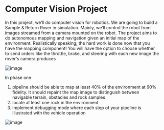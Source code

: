 # Computer Vision Project

In this project, we’ll do computer vision for robotics. 
We are going to build a Sample & Return Rover in 
simulation. Mainly, we’ll control the robot from images 
streamed from a camera mounted on the robot. The 
project aims to do autonomous mapping and 
navigation given an initial map of the environment. 
Realistically speaking, the hard work is done now that 
you have the mapping component! You will have the 
option to choose whether to send orders like the 
throttle, brake, and steering with each new image the 
rover's camera produces

![image](https://user-images.githubusercontent.com/89746218/205963130-18d953fb-f137-4544-b7fa-65c3de862438.png)

In phase one

1) pipeline should be able to map at least 40% of the environment at 60% fidelity. It should 
repaint the map image to distinguish between navigable terrain, obstacles and rock samples
2) locate at least one rock in the environment
3) implement debugging mode where each step of your pipeline is 
illustrated with the vehicle operation

![image](https://user-images.githubusercontent.com/89746218/205963663-9701bec3-f35e-475e-90c4-ee565323905c.png)
